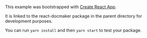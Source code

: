 This example was bootstrapped with [Create React App](https://github.com/facebook/create-react-app).

It is linked to the react-docmaker package in the parent directory for development purposes.

You can run `yarn install` and then `yarn start` to test your package.
